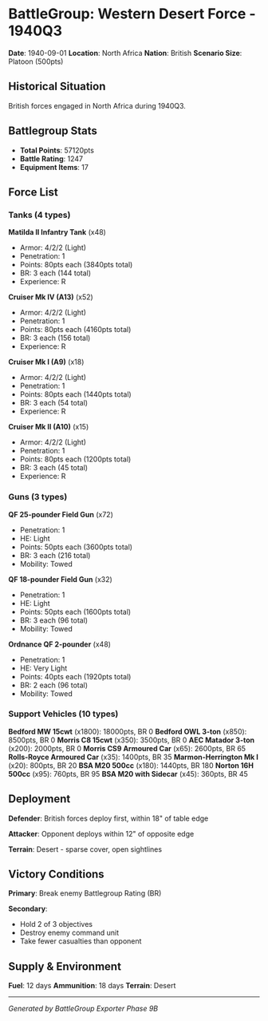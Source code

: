 # BattleGroup: Western Desert Force - 1940Q3

**Date**: 1940-09-01
**Location**: North Africa
**Nation**: British
**Scenario Size**: Platoon (500pts)

## Historical Situation

British forces engaged in North Africa during 1940Q3.

## Battlegroup Stats

- **Total Points**: 57120pts
- **Battle Rating**: 1247
- **Equipment Items**: 17

## Force List

### Tanks (4 types)

**Matilda II Infantry Tank** (x48)
- Armor: 4/2/2 (Light)
- Penetration: 1
- Points: 80pts each (3840pts total)
- BR: 3 each (144 total)
- Experience: R

**Cruiser Mk IV (A13)** (x52)
- Armor: 4/2/2 (Light)
- Penetration: 1
- Points: 80pts each (4160pts total)
- BR: 3 each (156 total)
- Experience: R

**Cruiser Mk I (A9)** (x18)
- Armor: 4/2/2 (Light)
- Penetration: 1
- Points: 80pts each (1440pts total)
- BR: 3 each (54 total)
- Experience: R

**Cruiser Mk II (A10)** (x15)
- Armor: 4/2/2 (Light)
- Penetration: 1
- Points: 80pts each (1200pts total)
- BR: 3 each (45 total)
- Experience: R

### Guns (3 types)

**QF 25-pounder Field Gun** (x72)
- Penetration: 1
- HE: Light
- Points: 50pts each (3600pts total)
- BR: 3 each (216 total)
- Mobility: Towed

**QF 18-pounder Field Gun** (x32)
- Penetration: 1
- HE: Light
- Points: 50pts each (1600pts total)
- BR: 3 each (96 total)
- Mobility: Towed

**Ordnance QF 2-pounder** (x48)
- Penetration: 1
- HE: Very Light
- Points: 40pts each (1920pts total)
- BR: 2 each (96 total)
- Mobility: Towed

### Support Vehicles (10 types)

**Bedford MW 15cwt** (x1800): 18000pts, BR 0
**Bedford OWL 3-ton** (x850): 8500pts, BR 0
**Morris C8 15cwt** (x350): 3500pts, BR 0
**AEC Matador 3-ton** (x200): 2000pts, BR 0
**Morris CS9 Armoured Car** (x65): 2600pts, BR 65
**Rolls-Royce Armoured Car** (x35): 1400pts, BR 35
**Marmon-Herrington Mk I** (x20): 800pts, BR 20
**BSA M20 500cc** (x180): 1440pts, BR 180
**Norton 16H 500cc** (x95): 760pts, BR 95
**BSA M20 with Sidecar** (x45): 360pts, BR 45

## Deployment

**Defender**: British forces deploy first, within 18" of table edge

**Attacker**: Opponent deploys within 12" of opposite edge

**Terrain**: Desert - sparse cover, open sightlines

## Victory Conditions

**Primary**: Break enemy Battlegroup Rating (BR)

**Secondary**:
- Hold 2 of 3 objectives
- Destroy enemy command unit
- Take fewer casualties than opponent

## Supply & Environment

**Fuel**: 12 days
**Ammunition**: 18 days
**Terrain**: Desert

---

*Generated by BattleGroup Exporter Phase 9B*

